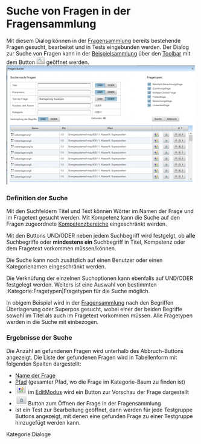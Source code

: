 # Suche von Fragen in der Fragensammlung
Mit diesem Dialog können in der [Fragensammlung](../Beispielsammlung/index.md) bereits bestehende Fragen gesucht, bearbeitet und in Tests eingebunden werden.
Der Dialog zur Suche von Fragen kann in der [Beispielsammlung](../Beispielsammlung/index.md) über den [Toolbar](../Toolbar/index.md) mit dem Button ![22px-ClipCapIt-180618-221017.PNG](22px-ClipCapIt-180618-221017.PNG) geöffnet werden.
<br>![500px-ClipCapIt-180618-174258.PNG](500px-ClipCapIt-180618-174258.PNG)

### Definition der Suche
Mit den Suchfeldern Titel und Text können Wörter im Namen der Frage und im Fragetext gesucht werden.
Mit Kompetenz kann die Suche auf den Fragen zugeordnete [Kompetenzbereiche](../Kompetenzen/index.md) eingeschränkt werden.

Mit den Buttons UND/ODER neben jedem Suchbegriff wird festgelgt, ob **alle** Suchbegriffe oder **mindestens ein** Suchbegriff in Titel, Kompetenz oder dem Fragetext vorkommen müssen/können.

Die Suche kann noch zusätzlich auf einen Benutzer oder einen Kategorienamen eingeschränkt werden.

Die Verknüfung der einzelnen Suchoptionen kann ebenfalls auf UND/ODER festgelegt werden.
Weiters ist eine Auswahl von bestimmten :Kategorie:Fragetypen|Fragetypen für die Suche möglich.

In obigem Beispiel wird in der [Fragensammlung](../Beispielsammlung/index.md) nach den Begriffen Überlagerung oder Superpos gesucht, wobei einer der beiden Begriffe sowohl im Titel als auch im Fragetext vorkommen müssen. Alle Fragetypen werden in die Suche mit einbezogen.

### Ergebnisse der Suche
Die Anzahl an gefundenen Fragen wird unterhalb des Abbruch-Buttons angezeigt. Die Liste der gefundenen Fragen wird in Tabellenform mit folgenden Spalten dargestellt:
* [Name der Frage](/notimplemented/index.md)
* [Pfad](../Ordnerverwaltung/index.md) (gesamter Pfad, wo die Frage im Kategorie-Baum zu finden ist)
* ![30px-ClipCapIt-180531-225614.PNG](30px-ClipCapIt-180531-225614.PNG) im [EditModus](../BeispielsammlungEditieren/index.md) wird ein Button zur Vorschau der Frage dargestellt
* ![30px-ClipCapIt-180531-225634.PNG](30px-ClipCapIt-180531-225634.PNG) Button zum Öffnen der Frage in der Fragensammlung
* Ist ein Test zur Bearbeitung geöffnet, dann werden für jede Testgruppe Buttons angezeigt, mit denen eine gefunden Frage zu einer Testgruppe hinzugefügt werden kann.

Kategorie:Dialoge

